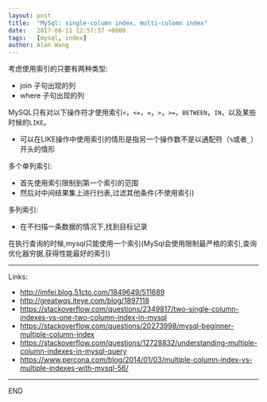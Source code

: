 ```yaml
---
layout: post
title:  "MySql: single-column index, multi-culomn index"
date:   2017-08-11 12:57:37 +0000
tags:   [mysql, index]
author: Alan Wang
---
```

考虑使用索引的只要有两种类型:
- join 子句出现的列
- where 子句出现的列

MySQL只有对以下操作符才使用索引`<`，`<=`，`=`，`>`，`>=`，`BETWEEN`，`IN`，以及某些时候的`LIKE`。
- 可以在LIKE操作中使用索引的情形是指另一个操作数不是以通配符（`%`或者`_`）开头的情形

多个单列索引:
- 首先使用索引限制到第一个索引的范围
- 然后对中间结果集上进行扫表,过滤其他条件(不使用索引)

多列索引:
- 在不扫描一条数据的情况下,找到目标记录

在执行查询的时候,mysql只能使用一个索引(MySql会使用限制最严格的索引,查询优化器穷据,获得性能最好的索引)


---
Links:
- http://imfei.blog.51cto.com/1849649/511689
- http://greatwqs.iteye.com/blog/1897118
- https://stackoverflow.com/questions/2349817/two-single-column-indexes-vs-one-two-column-index-in-mysql
- https://stackoverflow.com/questions/20273998/mysql-beginner-multiple-column-index
- https://stackoverflow.com/questions/12728832/understanding-multiple-column-indexes-in-mysql-query
- https://www.percona.com/blog/2014/01/03/multiple-column-index-vs-multiple-indexes-with-mysql-56/

---
END

